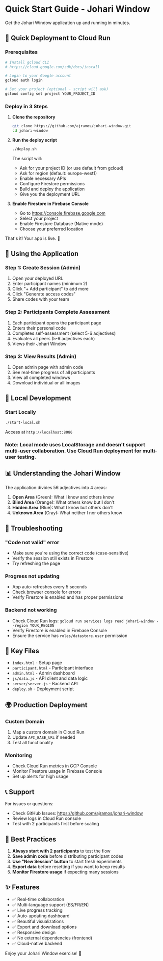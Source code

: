 # Quick Start Guide - Johari Window

Get the Johari Window application up and running in minutes.

## 🚀 Quick Deployment to Cloud Run

### Prerequisites
```bash
# Install gcloud CLI
# https://cloud.google.com/sdk/docs/install

# Login to your Google account
gcloud auth login

# Set your project (optional - script will ask)
gcloud config set project YOUR_PROJECT_ID
```

### Deploy in 3 Steps

1. **Clone the repository**
   ```bash
   git clone https://github.com/ajramos/johari-window.git
   cd johari-window
   ```

2. **Run the deploy script**
   ```bash
   ./deploy.sh
   ```
   
   The script will:
   - Ask for your project ID (or use default from gcloud)
   - Ask for region (default: europe-west1)
   - Enable necessary APIs
   - Configure Firestore permissions
   - Build and deploy the application
   - Give you the deployment URL

3. **Enable Firestore in Firebase Console**
   - Go to https://console.firebase.google.com
   - Select your project
   - Enable Firestore Database (Native mode)
   - Choose your preferred location

That's it! Your app is live. 🎉

## 📱 Using the Application

### Step 1: Create Session (Admin)

1. Open your deployed URL
2. Enter participant names (minimum 2)
3. Click "+ Add participant" to add more
4. Click "Generate access codes"
5. Share codes with your team

### Step 2: Participants Complete Assessment

1. Each participant opens the participant page
2. Enters their personal code
3. Completes self-assessment (select 5-6 adjectives)
4. Evaluates all peers (5-6 adjectives each)
5. Views their Johari Window

### Step 3: View Results (Admin)

1. Open admin page with admin code
2. See real-time progress of all participants
3. View all completed windows
4. Download individual or all images

## 🧪 Local Development

### Start Locally

```bash
./start-local.sh
```

Access at `http://localhost:8080`

### Note: Local mode uses LocalStorage and doesn't support multi-user collaboration. Use Cloud Run deployment for multi-user testing.

## 📊 Understanding the Johari Window

The application divides 56 adjectives into 4 areas:

1. **Open Area** (Green): What I know and others know
2. **Blind Area** (Orange): What others know but I don't
3. **Hidden Area** (Blue): What I know but others don't
4. **Unknown Area** (Gray): What neither I nor others know

## 🔧 Troubleshooting

### "Code not valid" error

- Make sure you're using the correct code (case-sensitive)
- Verify the session still exists in Firestore
- Try refreshing the page

### Progress not updating

- App auto-refreshes every 5 seconds
- Check browser console for errors
- Verify Firestore is enabled and has proper permissions

### Backend not working

- Check Cloud Run logs: `gcloud run services logs read johari-window --region YOUR_REGION`
- Verify Firestore is enabled in Firebase Console
- Ensure the service has `roles/datastore.user` permission

## 📁 Key Files

- `index.html` - Setup page
- `participant.html` - Participant interface  
- `admin.html` - Admin dashboard
- `js/data.js` - API client and data logic
- `server/server.js` - Backend API
- `deploy.sh` - Deployment script

## 🌍 Production Deployment

### Custom Domain

1. Map a custom domain in Cloud Run
2. Update `API_BASE_URL` if needed
3. Test all functionality

### Monitoring

- Check Cloud Run metrics in GCP Console
- Monitor Firestore usage in Firebase Console
- Set up alerts for high usage

## 📞 Support

For issues or questions:
- Check GitHub Issues: https://github.com/ajramos/johari-window
- Review logs in Cloud Run console
- Test with 2 participants first before scaling

## 🎯 Best Practices

1. **Always start with 2 participants** to test the flow
2. **Save admin code** before distributing participant codes
3. **Use "New Session" button** to start fresh experiments
4. **Export data** before resetting if you want to keep results
5. **Monitor Firestore usage** if expecting many sessions

## ✨ Features

- ✅ Real-time collaboration
- ✅ Multi-language support (ES/FR/EN)
- ✅ Live progress tracking
- ✅ Auto-updating dashboard
- ✅ Beautiful visualizations
- ✅ Export and download options
- ✅ Responsive design
- ✅ No external dependencies (frontend)
- ✅ Cloud-native backend

Enjoy your Johari Window exercise! 🚀
